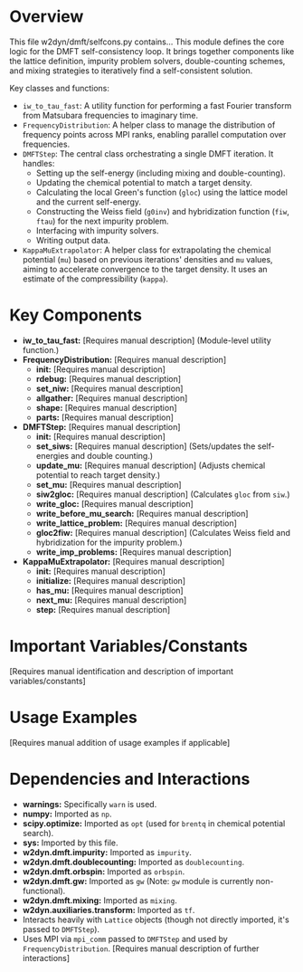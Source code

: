 # Overview

This file w2dyn/dmft/selfcons.py contains...
This module defines the core logic for the DMFT self-consistency loop. It brings together components like the lattice definition, impurity problem solvers, double-counting schemes, and mixing strategies to iteratively find a self-consistent solution.

Key classes and functions:
- `iw_to_tau_fast`: A utility function for performing a fast Fourier transform from Matsubara frequencies to imaginary time.
- `FrequencyDistribution`: A helper class to manage the distribution of frequency points across MPI ranks, enabling parallel computation over frequencies.
- `DMFTStep`: The central class orchestrating a single DMFT iteration. It handles:
    - Setting up the self-energy (including mixing and double-counting).
    - Updating the chemical potential to match a target density.
    - Calculating the local Green's function (`gloc`) using the lattice model and the current self-energy.
    - Constructing the Weiss field (`g0inv`) and hybridization function (`fiw`, `ftau`) for the next impurity problem.
    - Interfacing with impurity solvers.
    - Writing output data.
- `KappaMuExtrapolator`: A helper class for extrapolating the chemical potential (`mu`) based on previous iterations' densities and `mu` values, aiming to accelerate convergence to the target density. It uses an estimate of the compressibility (`kappa`).

# Key Components

- **iw_to_tau_fast:** [Requires manual description] (Module-level utility function.)
- **FrequencyDistribution:** [Requires manual description]
  - **__init__:** [Requires manual description]
  - **rdebug:** [Requires manual description]
  - **set_niw:** [Requires manual description]
  - **allgather:** [Requires manual description]
  - **shape:** [Requires manual description]
  - **parts:** [Requires manual description]
- **DMFTStep:** [Requires manual description]
  - **__init__:** [Requires manual description]
  - **set_siws:** [Requires manual description] (Sets/updates the self-energies and double counting.)
  - **update_mu:** [Requires manual description] (Adjusts chemical potential to reach target density.)
  - **set_mu:** [Requires manual description]
  - **siw2gloc:** [Requires manual description] (Calculates `gloc` from `siw`.)
  - **write_gloc:** [Requires manual description]
  - **write_before_mu_search:** [Requires manual description]
  - **write_lattice_problem:** [Requires manual description]
  - **gloc2fiw:** [Requires manual description] (Calculates Weiss field and hybridization for the impurity problem.)
  - **write_imp_problems:** [Requires manual description]
- **KappaMuExtrapolator:** [Requires manual description]
  - **__init__:** [Requires manual description]
  - **initialize:** [Requires manual description]
  - **has_mu:** [Requires manual description]
  - **next_mu:** [Requires manual description]
  - **step:** [Requires manual description]

# Important Variables/Constants

[Requires manual identification and description of important variables/constants]

# Usage Examples

[Requires manual addition of usage examples if applicable]

# Dependencies and Interactions

- **warnings:** Specifically `warn` is used.
- **numpy:** Imported as `np`.
- **scipy.optimize:** Imported as `opt` (used for `brentq` in chemical potential search).
- **sys:** Imported by this file.
- **w2dyn.dmft.impurity:** Imported as `impurity`.
- **w2dyn.dmft.doublecounting:** Imported as `doublecounting`.
- **w2dyn.dmft.orbspin:** Imported as `orbspin`.
- **w2dyn.dmft.gw:** Imported as `gw` (Note: `gw` module is currently non-functional).
- **w2dyn.dmft.mixing:** Imported as `mixing`.
- **w2dyn.auxiliaries.transform:** Imported as `tf`.
- Interacts heavily with `Lattice` objects (though not directly imported, it's passed to `DMFTStep`).
- Uses MPI via `mpi_comm` passed to `DMFTStep` and used by `FrequencyDistribution`.
[Requires manual description of further interactions]
